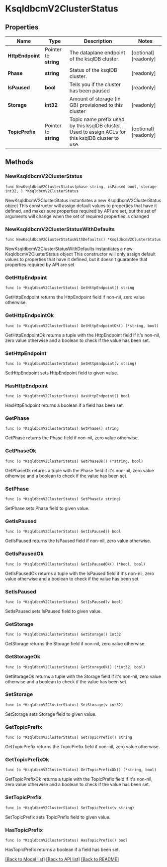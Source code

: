 # KsqldbcmV2ClusterStatus

## Properties

Name | Type | Description | Notes
------------ | ------------- | ------------- | -------------
**HttpEndpoint** | Pointer to **string** | The dataplane endpoint of the ksqlDB cluster. | [optional] [readonly] 
**Phase** | **string** | Status of the ksqlDB cluster. | [readonly] 
**IsPaused** | **bool** | Tells you if the cluster has been paused | [readonly] 
**Storage** | **int32** | Amount of storage (in GB) provisioned to this cluster | [readonly] 
**TopicPrefix** | Pointer to **string** | Topic name prefix used by this ksqlDB cluster. Used to assign ACLs for this ksqlDB cluster to use. | [optional] [readonly] 

## Methods

### NewKsqldbcmV2ClusterStatus

`func NewKsqldbcmV2ClusterStatus(phase string, isPaused bool, storage int32, ) *KsqldbcmV2ClusterStatus`

NewKsqldbcmV2ClusterStatus instantiates a new KsqldbcmV2ClusterStatus object
This constructor will assign default values to properties that have it defined,
and makes sure properties required by API are set, but the set of arguments
will change when the set of required properties is changed

### NewKsqldbcmV2ClusterStatusWithDefaults

`func NewKsqldbcmV2ClusterStatusWithDefaults() *KsqldbcmV2ClusterStatus`

NewKsqldbcmV2ClusterStatusWithDefaults instantiates a new KsqldbcmV2ClusterStatus object
This constructor will only assign default values to properties that have it defined,
but it doesn't guarantee that properties required by API are set

### GetHttpEndpoint

`func (o *KsqldbcmV2ClusterStatus) GetHttpEndpoint() string`

GetHttpEndpoint returns the HttpEndpoint field if non-nil, zero value otherwise.

### GetHttpEndpointOk

`func (o *KsqldbcmV2ClusterStatus) GetHttpEndpointOk() (*string, bool)`

GetHttpEndpointOk returns a tuple with the HttpEndpoint field if it's non-nil, zero value otherwise
and a boolean to check if the value has been set.

### SetHttpEndpoint

`func (o *KsqldbcmV2ClusterStatus) SetHttpEndpoint(v string)`

SetHttpEndpoint sets HttpEndpoint field to given value.

### HasHttpEndpoint

`func (o *KsqldbcmV2ClusterStatus) HasHttpEndpoint() bool`

HasHttpEndpoint returns a boolean if a field has been set.

### GetPhase

`func (o *KsqldbcmV2ClusterStatus) GetPhase() string`

GetPhase returns the Phase field if non-nil, zero value otherwise.

### GetPhaseOk

`func (o *KsqldbcmV2ClusterStatus) GetPhaseOk() (*string, bool)`

GetPhaseOk returns a tuple with the Phase field if it's non-nil, zero value otherwise
and a boolean to check if the value has been set.

### SetPhase

`func (o *KsqldbcmV2ClusterStatus) SetPhase(v string)`

SetPhase sets Phase field to given value.


### GetIsPaused

`func (o *KsqldbcmV2ClusterStatus) GetIsPaused() bool`

GetIsPaused returns the IsPaused field if non-nil, zero value otherwise.

### GetIsPausedOk

`func (o *KsqldbcmV2ClusterStatus) GetIsPausedOk() (*bool, bool)`

GetIsPausedOk returns a tuple with the IsPaused field if it's non-nil, zero value otherwise
and a boolean to check if the value has been set.

### SetIsPaused

`func (o *KsqldbcmV2ClusterStatus) SetIsPaused(v bool)`

SetIsPaused sets IsPaused field to given value.


### GetStorage

`func (o *KsqldbcmV2ClusterStatus) GetStorage() int32`

GetStorage returns the Storage field if non-nil, zero value otherwise.

### GetStorageOk

`func (o *KsqldbcmV2ClusterStatus) GetStorageOk() (*int32, bool)`

GetStorageOk returns a tuple with the Storage field if it's non-nil, zero value otherwise
and a boolean to check if the value has been set.

### SetStorage

`func (o *KsqldbcmV2ClusterStatus) SetStorage(v int32)`

SetStorage sets Storage field to given value.


### GetTopicPrefix

`func (o *KsqldbcmV2ClusterStatus) GetTopicPrefix() string`

GetTopicPrefix returns the TopicPrefix field if non-nil, zero value otherwise.

### GetTopicPrefixOk

`func (o *KsqldbcmV2ClusterStatus) GetTopicPrefixOk() (*string, bool)`

GetTopicPrefixOk returns a tuple with the TopicPrefix field if it's non-nil, zero value otherwise
and a boolean to check if the value has been set.

### SetTopicPrefix

`func (o *KsqldbcmV2ClusterStatus) SetTopicPrefix(v string)`

SetTopicPrefix sets TopicPrefix field to given value.

### HasTopicPrefix

`func (o *KsqldbcmV2ClusterStatus) HasTopicPrefix() bool`

HasTopicPrefix returns a boolean if a field has been set.


[[Back to Model list]](../README.md#documentation-for-models) [[Back to API list]](../README.md#documentation-for-api-endpoints) [[Back to README]](../README.md)


